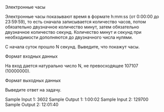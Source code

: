 Электронные часы

Электронные часы показывают время в формате h:mm:ss (от 0:00:00 до 23:59:59), то есть сначала записывается количество часов, потом обязательно двузначное количество минут, затем обязательно двузначное количество секунд. Количество минут и секунд при необходимости дополняются до двузначного числа нулями.

С начала суток прошло N секунд. Выведите, что покажут часы.

Формат входных данных

На вход дается натурально число N, не превосходящее 107107 (10000000).

Формат выходных данных

Выведите ответ на задачу.

Sample Input 1:
3602
Sample Output 1:
1:00:02
Sample Input 2:
129700
Sample Output 2:
12:01:40